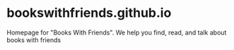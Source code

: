 # bookswithfriends.github.io
Homepage for "Books With Friends".  We help you find, read, and talk about books with friends
